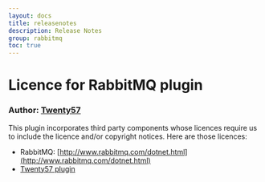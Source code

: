 ```yaml
---
layout: docs
title: releasenotes
description: Release Notes
group: rabbitmq
toc: true
---
```

# Licence for RabbitMQ plugin

### Author: [Twenty57](http://www.twenty57.com)

This plugin incorporates third party components whose licences require us to include the licence and/or copyright notices. Here are those licences:

- RabbitMQ: [http://www.rabbitmq.com/dotnet.html](http://www.rabbitmq.com/dotnet.html)
- [Twenty57 plugin](https://linx.software/plugins/builtin/licence/)
